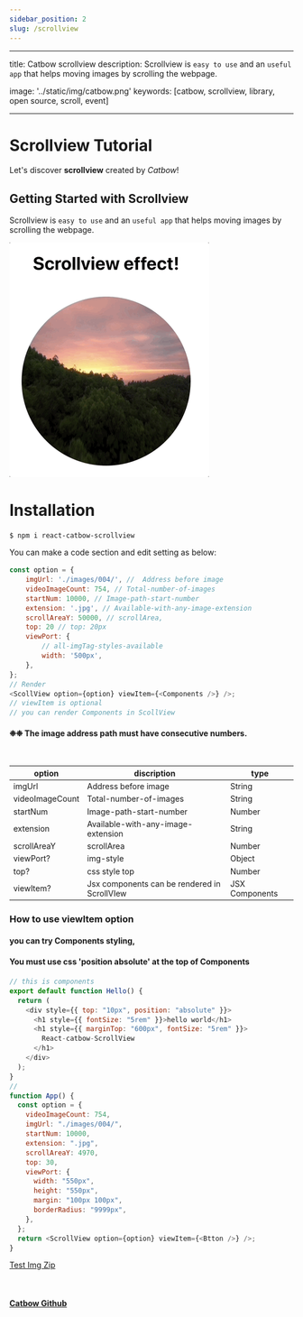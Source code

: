```yaml
---
sidebar_position: 2
slug: /scrollview
---
```


<head>
  <meta name="keywords" content="scrollview, react, scroll, view, catbow, library, scrolleffect, effect, interactive, observer, intersection,Intersection Observer API, open source, scrollevent, ui library' }, { name: 'google-site-verification">
</head>

---

title: Catbow scrollview
description: Scrollview is `easy to use` and an `useful app` that helps moving images by scrolling the webpage.

image: '../static/img/catbow.png'
keywords: [catbow, scrollview, library, open source, scroll, event]

---

# Scrollview Tutorial

Let's discover **scrollview** created by _Catbow_!

## Getting Started with Scrollview

Scrollview is `easy to use` and an `useful app` that helps moving images by scrolling the webpage.

![Alt Text](../static/img/scrollviewGif.gif)

# Installation

```terminal
$ npm i react-catbow-scrollview
```

You can make a code section and edit setting as below:

```javascript
const option = {
	imgUrl: './images/004/', //  Address before image
	videoImageCount: 754, // Total-number-of-images
	startNum: 10000, // Image-path-start-number
	extension: '.jpg', // Available-with-any-image-extension
	scrollAreaY: 50000, // scrollArea,
	top: 20 // top: 20px
	viewPort: {
		// all-imgTag-styles-available
		width: '500px',
	},
};
// Render
<ScollView option={option} viewItem={<Components />} />;
// viewItem is optional
// you can render Components in ScollView
```

#### ❉❉ The image address path must have consecutive numbers.

<br/>

| option          | discription                                  | type           |
| --------------- | -------------------------------------------- | -------------- |
| imgUrl          | Address before image                         | String         |
| videoImageCount | Total-number-of-images                       | String         |
| startNum        | Image-path-start-number                      | Number         |
| extension       | Available-with-any-image-extension           | String         |
| scrollAreaY     | scrollArea                                   | Number         |
| viewPort?       | img-style                                    | Object         |
| top?            | css style top                                | Number         |
| viewItem?       | Jsx components can be rendered in ScrollVIew | JSX Components |

### How to use viewItem option

#### you can try Components styling,

#### You must use css 'position absolute' at the top of Components

```javascript
// this is components
export default function Hello() {
  return (
    <div style={{ top: "10px", position: "absolute" }}>
      <h1 style={{ fontSize: "5rem" }}>hello world</h1>
      <h1 style={{ marginTop: "600px", fontSize: "5rem" }}>
        React-catbow-ScrollView
      </h1>
    </div>
  );
}
//
function App() {
  const option = {
    videoImageCount: 754,
    imgUrl: "./images/004/",
    startNum: 10000,
    extension: ".jpg",
    scrollAreaY: 4970,
    top: 30,
    viewPort: {
      width: "550px",
      height: "550px",
      margin: "100px 100px",
      borderRadius: "9999px",
    },
  };
  return <ScrollView option={option} viewItem={<Btton />} />;
}
```

<!-- <img src='https://i.ibb.co/vZV4zxT/scroll-View.gif' style='height:200px; border: 1px solid black; padding:10px'/> -->

[Test Img Zip](https://drive.google.com/file/d/1i-CypIWeH-LSh3XjOvFtBMfgiIgxtzfn/view?usp=share_link)

<br/>

#### [Catbow Github](https://github.com/catbow/react-catbow-scrollview)
